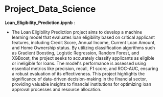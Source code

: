 # Project_Data_Science

**Loan_Eligibility_Prediction.ipynb** : 
- The Loan Eligibility Prediction project aims to develop a machine learning model that evaluates loan eligibility based on critical applicant features, including Credit Score, Annual Income, Current Loan Amount, and Home Ownership status. By utilizing classification algorithms such as Gradient Boosting, Logistic Regression, Random Forest, and XGBoost, the project seeks to accurately classify applicants as eligible or ineligible for loans. The model's performance is assessed using essential metrics like precision, recall, F1 score, and ROC-AUC, ensuring a robust evaluation of its effectiveness. This project highlights the significance of data-driven decision-making in the financial sector, providing valuable insights to financial institutions for optimizing loan approval processes and resource allocation.
